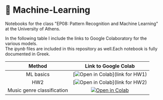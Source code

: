 # 🤖 Machine-Learning

Notebooks for the class "EP08: Pattern Recognition and Machine Learning" at the University of Athens.

In the following table I include the links to Google Colaboratory for the various models.  
The _ipynb_ files are included in this repository as well.Each notebook is fully documented in Greek.

|Method | Link to Google Colab |
|:-:|:-:|
| ML basics | [![Open in Colab](https://colab.research.google.com/assets/colab-badge.svg)](link for HW1) |
| HW2 | [![Open in Colab](https://colab.research.google.com/assets/colab-badge.svg)](link for HW2) |
| Music genre classification | [![Open in Colab](https://colab.research.google.com/assets/colab-badge.svg)](https://colab.research.google.com/drive/1Ka2HponWibz990dLrlG2O9rOf7ncjdfz?usp=sharing) |
